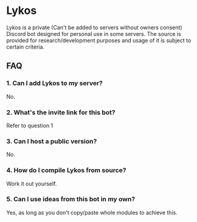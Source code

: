 # Lykos
Lykos is a private (Can't be added to servers without owners consent) Discord bot designed for personal use in some servers. The source is provided for research/development purposes and usage of it is subject to certain criteria.

## FAQ
### 1. Can I add Lykos to my server?
No.

### 2. What's the invite link for this bot?
Refer to question 1

### 3. Can I host a public version?
No.

### 4. How do I compile Lykos from source?
Work it out yourself.

### 5. Can I use ideas from this bot in my own?
Yes, as long as you don't copy/paste whole modules to achieve this.
